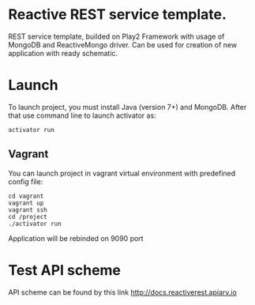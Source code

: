 Reactive REST service template.
=================================

REST service template, builded on Play2 Framework with usage of MongoDB and ReactiveMongo driver. Can be used for creation of new application with ready schematic.

# Launch
To launch project, you must install Java (version 7+) and MongoDB. After that use command line to launch activator as:
```
activator run
```

## Vagrant
You can launch project in vagrant virtual environment with predefined config file:
```
cd vagrant
vagrant up
vagrant ssh
cd /project
./activator run
```
Application will be rebinded on 9090 port

# Test API scheme
API scheme can be found by this link http://docs.reactiverest.apiary.io
